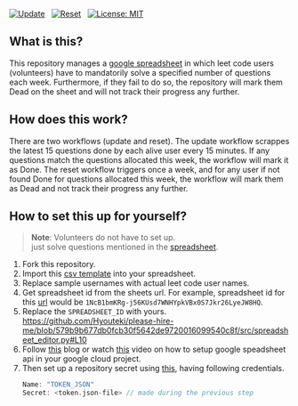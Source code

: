 [![Update](https://github.com/hyouteki/please-hire-me/actions/workflows/update.yml/badge.svg?branch=main)](https://github.com/hyouteki/please-hire-me/actions/workflows/update.yml) &nbsp; [![Reset](https://github.com/hyouteki/please-hire-me/actions/workflows/reset.yml/badge.svg?branch=main)](https://github.com/hyouteki/please-hire-me/actions/workflows/reset.yml) &nbsp; [![License: MIT](https://img.shields.io/badge/License-MIT-yellow.svg)](https://opensource.org/licenses/MIT)

## What is this?
This repository manages a  [google spreadsheet](https://docs.google.com/spreadsheets/d/1NcB1bmKRg-j56KUsd7WNHYpkVBx0S7Jkr26LyeJW8HQ) in which leet code users (volunteers) have to mandatorily solve a specified number of questions each week. Furthermore, if they fail to do so, the repository will mark them Dead on the sheet and will not track their progress any further.

## How does this work?
There are two workflows (update and reset). The update workflow scrappes the latest 15 questions done by each alive user every 15 minutes. If any questions match the questions allocated this week, the workflow will mark it as Done. The reset workflow triggers once a week, and for any user if not found Done for questions allocated this week, the workflow will mark them as Dead and not track their progress any further.

## How to set this up for yourself?
> **Note**: Volunteers do not have to set up.<br>
> just solve questions mentioned in the [spreadsheet](https://docs.google.com/spreadsheets/d/1NcB1bmKRg-j56KUsd7WNHYpkVBx0S7Jkr26LyeJW8HQ).
1. Fork this repository.
2. Import this [csv template](sheets-template.csv) into your spreadsheet.
3. Replace sample usernames with actual leet code user names.
4. Get spreadsheet id from the sheets url. For example, spreadsheet id for this [url](https://docs.google.com/spreadsheets/d/1NcB1bmKRg-j56KUsd7WNHYpkVBx0S7Jkr26LyeJW8HQ/) would be `1NcB1bmKRg-j56KUsd7WNHYpkVBx0S7Jkr26LyeJW8HQ`.
5. Replace the `SPREADSHEET_ID` with yours.
   https://github.com/Hyouteki/please-hire-me/blob/579b9b677db0fcb30f5642de9720016099540c8f/src/spreadsheet_editor.py#L10
6. Follow [this](https://developers.google.com/sheets/api/quickstart/python) blog or watch [this](https://www.youtube.com/watch?v=3wC-SCdJK2c) video on how to setup google speadsheet api in your google cloud project.
7. Then set up a repository secret using [this](https://docs.github.com/en/actions/security-guides/using-secrets-in-github-actions#creating-secrets-for-a-repository), having following credentials.
   ``` cpp
   Name: "TOKEN_JSON"
   Secret: <token.json-file> // made during the previous step
   ```
